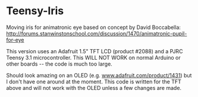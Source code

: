 # Teensy-Iris
Moving iris for animatronic eye based on concept by David Boccabella: http://forums.stanwinstonschool.com/discussion/1470/animatronic-pupil-for-eye

This version uses an Adafruit 1.5" TFT LCD (product #2088) and a PJRC Teensy 3.1 microcontroller. This WILL NOT WORK on normal Arduino or other boards -- the code is much too large.

Should look amazing on an OLED (e.g. www.adafruit.com/product/1431) but I don't have one around at the moment. This code is written for the TFT above and will not work with the OLED unless a few changes are made.
